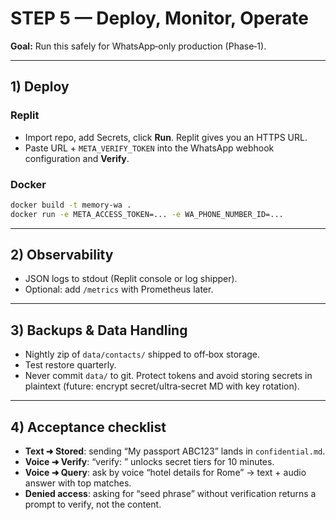 # STEP 5 — Deploy, Monitor, Operate

**Goal:** Run this safely for WhatsApp‑only production (Phase‑1).

---

## 1) Deploy

### Replit
- Import repo, add Secrets, click **Run**. Replit gives you an HTTPS URL.  
- Paste URL + `META_VERIFY_TOKEN` into the WhatsApp webhook configuration and **Verify**.

### Docker
```bash
docker build -t memory-wa .
docker run -e META_ACCESS_TOKEN=... -e WA_PHONE_NUMBER_ID=...            -e META_VERIFY_TOKEN=... -e APP_PUBLIC_URL=https://your-host            -e AZURE_SPEECH_KEY=... -e AZURE_SPEECH_REGION=...            -p 8000:8000 memory-wa
```

---

## 2) Observability

- JSON logs to stdout (Replit console or log shipper).  
- Optional: add `/metrics` with Prometheus later.

---

## 3) Backups & Data Handling

- Nightly zip of `data/contacts/` shipped to off‑box storage.  
- Test restore quarterly.  
- Never commit `data/` to git. Protect tokens and avoid storing secrets in plaintext (future: encrypt secret/ultra‑secret MD with key rotation).

---

## 4) Acceptance checklist

- **Text ➜ Stored**: sending “My passport ABC123” lands in `confidential.md`.  
- **Voice ➜ Verify**: “verify: <phrase>” unlocks secret tiers for 10 minutes.  
- **Voice ➜ Query**: ask by voice “hotel details for Rome” → text + audio answer with top matches.  
- **Denied access**: asking for “seed phrase” without verification returns a prompt to verify, not the content.

